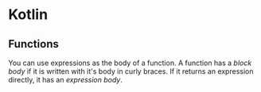 # Kotlin

## Functions
You can use expressions as the body of a function.
A function has a *block body* if it is written with it's body in curly braces.
If it returns an expression directly, it has an *expression body*.
